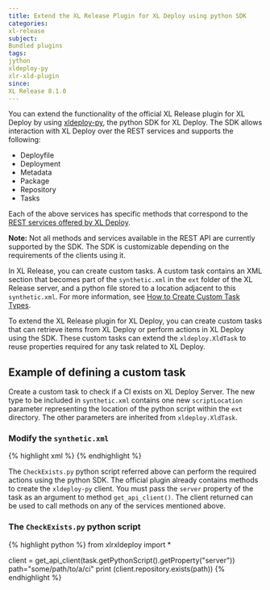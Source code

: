 ```yaml
---
title: Extend the XL Release Plugin for XL Deploy using python SDK
categories:
xl-release
subject:
Bundled plugins
tags:
jython
xldeploy-py
xlr-xld-plugin
since:
XL Release 8.1.0
---
```


You can extend the functionality of the official XL Release plugin for XL Deploy by using [xldeploy-py](https://pypi.org/project/xldeploy-py/), the python SDK for XL Deploy.
The SDK allows interaction with XL Deploy over the REST services and supports the following:

* Deployfile
* Deployment
* Metadata
* Package
* Repository
* Tasks

Each of the above services has specific methods that correspond to the [REST services offered by XL Deploy](/xl-deploy/8.0.x/rest-api/index.html).

**Note:** Not all methods and services available in the REST API are currently supported by the SDK. The SDK is customizable depending on the requirements of the clients using it.

In XL Release, you can create custom tasks. A custom task contains an XML section that becomes part of the `synthetic.xml` in the `ext` folder of the XL Release server, and a python file stored to a location adjacent to this `synthetic.xml`.
For more information, see [How to Create Custom Task Types](/xl-release/how-to/create-custom-task-types.html).

To extend the XL Release plugin for XL Deploy, you can create custom tasks that can retrieve items from XL Deploy or perform actions in XL Deploy using the SDK. These custom tasks can extend the `xldeploy.XldTask` to reuse properties required for any task related to XL Deploy.

## Example of defining a custom task

Create a custom task to check if a CI exists on XL Deploy Server. The new type to be included in `synthetic.xml` contains one new `scriptLocation` parameter representing the location of the python script within the `ext` directory.
The other parameters are inherited from `xldeploy.XldTask`.

### Modify the `synthetic.xml`

{% highlight xml %}
<type type="xld.CheckCIExist" extends="xldeploy.XldTask" label="XL-Deploy: Check CI exists" description="Custom Task to check if a CI exists">
    <property name="scriptLocation" default="CheckExists.py" hidden="true"/>
    <property name="ci_path" category="input" label="CI Path" required="true"/>
</type>
{% endhighlight %}

The `CheckExists.py` python script referred above can perform the required actions using the python SDK. The official plugin already contains methods to create the `xldeploy-py` client.
You must pass the `server` property of the task as an argument to method `get_api_client()`. The client returned can be used to call methods on any of the services mentioned above.

### The `CheckExists.py` python script

{% highlight python %}
from xlrxldeploy import *

client = get_api_client(task.getPythonScript().getProperty("server"))
path="some/path/to/a/ci"
print (client.repository.exists(path))
{% endhighlight %}
